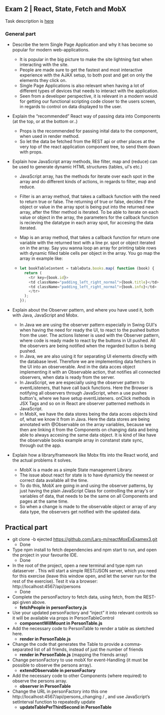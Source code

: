 ## Exam 2 | React, State, Fetch and MobX

Task description is [here](https://docs.google.com/document/d/1BYq0FfEH-luNuxduJL9cgJ6IIPMHjFvyYWTSAlsjRnk/edit?usp=sharing)

### General part

- Describe the term Single Page Application and why it has become so popular for modern web-applications.

  - It is popular in the big picture to make the site lightning fast when interacting with the site.
  - People are made sure to get the fastest and most interactive experience with the AJAX setup, to both post and get on only the elements they click on.
  - Single Page Applications is also relevant when having a lot of different types of devices that needs to interact with the application.
  - Seen from a developer perspective, it is relevant in a modern would for getting our functional scripting code closer to the users screen, in regards to control on data displayed to the user.

- Explain the “recommended” React way of passing data into Components (at the top, or at the bottom or..)

  - Props is the recommended for passing inital data to the component, when used in render method.
  - So let the data be fetched from the REST api or other places at the very top of the react application component tree, to send them down with props.

- Explain how JavaScript array methods, like filter, map and (reduce) can be used to generate dynamic HTML structures (tables, ul's etc.)

  - JavaScript array, has the methods for iterate over each spot in the array and do different kinds of actions, in regards to filter, map and reduce.

  - Filter is an array method, that takes a callback function with the need to return true or false. The returning of true or false, decides if the object or value in the array spot is being put into the returned new array, after the filter method is iterated.
    To be able to iterate on each value or object in the array, the parameters for the callback function is recieving the datatype in each array spot, for accesing the data iterated.

  - Map is an array method, that takes a callback function for return one variable with the returned text with a line pr. spot or object iterated on in the array.
    Say you wanna loop an array for printing table rows with dynamic filled table cells per object in the array. You go map the array in example like:

  - ```Javascript
    let bookTableContent = tableData.books.map( function (book) {
      return (
        <tr key={book.id}>
        <td className="padding_left_right_normal">{book.title}</td>
        <td className="padding_left_right_normal">{book.info}</td>
        </tr>
      );
    });
    ```

- Explain about the Observer pattern, and where you have used it, both with Java, JavaScript and Mobx.

  - In Java we are using the observer pattern especially in Swing GUI's when having the need for ready the UI, to react to the pushed button from the user. The actions listener is used with the Observer pattern, where code is ready made to react by the buttons in UI pushed. All the observers are being notified when the regarded button is being pushed.
  - In Java, we are also using it for separating UI elements directly with the database level. Therefore we are implementing data fetchers in the UI into an observerable. And in the data acces object implementing it with an Observable action, that notifies all connected observers, when data is ready from the server.
  - In JavaScript, we are especially using the observer pattern to eventListeners, that have call back functions. Here the Browser is notifying all observers through JavaScript, when a use pushes button's, where we have setup eventListeners. onClick methods in JSX Tags and so on in React are observer patterned methods in JavaScript.
  - In MobX, we have the data stores being the data acces objects kind of, what we know it from in Java. Here the data stores are being annotated with @Observable on the array variables, because we then are linking it from the Components on changing data and being able to always accesing the same data object. It is kind of like have the observable books example array in constanst state sync, through out the app.

- Explain how a library/framework like Mobx fits into the React world, and the actual problems it solves. 

  - MobX is a made as a simple State management Library.
  - The issue about react for state is to have dynamicly the newest or correct data available all the time.
  - To do this, MobX are going in and using the observer patterns, by just having the plain JavaScript Class for controlling the array's or variables of data, that needs to be the same on all Components and pages at the same time.
  - So when a change is made to the observable object or array of any data type, the observers get notified with the updated data.

## Practical part

- git clone -b ejected https://github.com/Lars-m/reactMoxExExamex3.git
  - Done
- Type npm install to fetch dependencies and npm start to run, and open the project in your favourite IDE.
  - Done
- In the root of the project, open a new terminal and type  npm run dataserver . This will start a simple REST/JSON server, which you need for this exercise (leave this window open, and let the server run for the rest of the exercise). Test it via a browser: http://localhost:4567/api/persons
  - Done
- Complete the personFactory to fetch data, using fetch, from the REST-api given above.
  - **fetchPeople in personFactory.js**
- Use your updated personFactory and “inject” it into relevant controls so it will be available via props in PersonTableControl
  - **componentWillMount in PersonTable.js**
- Add the necessary code to PersonTable to render a table as sketched here.
  - **render in PersonTable.js**
- Change the code that generates the Table to provide a comma-separated list of all friends, instead of just the number of friends
  - **render in PersonTable.js** (mapping the friends array)
- Change personFactory to use mobX for event-Handling (it must be possible to observe the persons array).
  - **extendObservable in personFactory**
- Add the necessary code to other Components (where required) to observe the persons array.
  - **observer in PersonTable**
- Change the URL in personFactory into this one http://localhost:4567/api/persons_changing / , and use JavaScript’s setInterval function to repeatedly update
  - **updateTablePerThirdSecond in PersonTable**